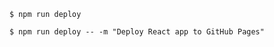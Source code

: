 
```npm
    $ npm run deploy
```

```npm
    $ npm run deploy -- -m "Deploy React app to GitHub Pages"
```